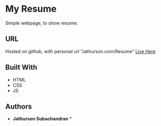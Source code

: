 # My Resume

Simple webpage, to show resume.

## URL

Hosted on github, with personal url "Jathurson.com/Resume"
[Live Here](https://www.Jathurson.com/Resume)

## Built With

* HTML
* CSS
* JS


## Authors

* **Jathurson Subachandran** *

